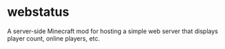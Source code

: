 # webstatus
A server-side Minecraft mod for hosting a simple web server that displays player count, online players, etc.